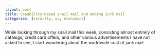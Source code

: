 ```yaml
---
layout: post
title: Capability-based snail mail and ending junk mail
categories: [security, ux, economics]
---
```


While looking through my snail mail this week, consisting almost entirely of catalogs, credit card offers, and other various advertisements I have not asked to see, I start wondering about the worldwide cost of junk mail.
